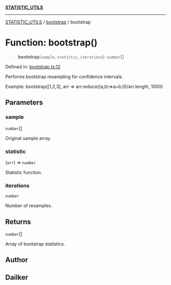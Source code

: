[**STATISTIC_UTILS**](../../README.md)

***

[STATISTIC_UTILS](../../README.md) / [bootstrap](../README.md) / bootstrap

# Function: bootstrap()

> **bootstrap**(`sample`, `statistic`, `iterations`): `number`[]

Defined in: [bootstrap.ts:12](https://github.com/dailker/everyutil/blob/8ebd741383aff061deffff96bf58a9059d1b9944/src/statistic/bootstrap.ts#L12)

Performs bootstrap resampling for confidence intervals.

Example: bootstrap([1,2,3], arr => arr.reduce((a,b)=>a+b,0)/arr.length, 1000)

## Parameters

### sample

`number`[]

Original sample array.

### statistic

(`arr`) => `number`

Statistic function.

### iterations

`number`

Number of resamples.

## Returns

`number`[]

Array of bootstrap statistics.

## Author

## Dailker
